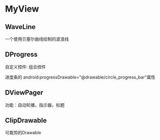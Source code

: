 # MyView

## WaveLine

一个使用贝塞尔曲线绘制的波浪线

## DProgress

自定义控件: 组合控件

进度条的 android:progressDrawable="@drawable/circle_progress_bar"属性

## DViewPager

功能：自动轮播，指示器，标题

## ClipDrawable

可裁剪的Drawable
